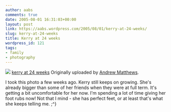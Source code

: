 ```yaml
---
author: aabs
comments: true
date: 2005-08-01 16:31:03+00:00
layout: post
link: https://aabs.wordpress.com/2005/08/01/kerry-at-24-weeks/
slug: kerry-at-24-weeks
title: Kerry at 24 weeks
wordpress_id: 121
tags:
- family
- photography
---
```


[![](http://photos22.flickr.com/30205906_b331f12973_m.jpg)](http://www.flickr.com/photos/aabs/30205906/)
[kerry at 24 weeks](http://www.flickr.com/photos/aabs/30205906/)
Originally uploaded by [Andrew Matthews](http://www.flickr.com/people/aabs/).

I took this photo a few weeks ago. Kerry still keeps on growing. She's already bigger than some of her friends when they were at full term. It's getting a bit uncomfortable for her now. I'm spending a lot of time giving her foot rubs now! Not that I mind - she has perfect feet, or at least that's what she keeps telling me. ;^}
